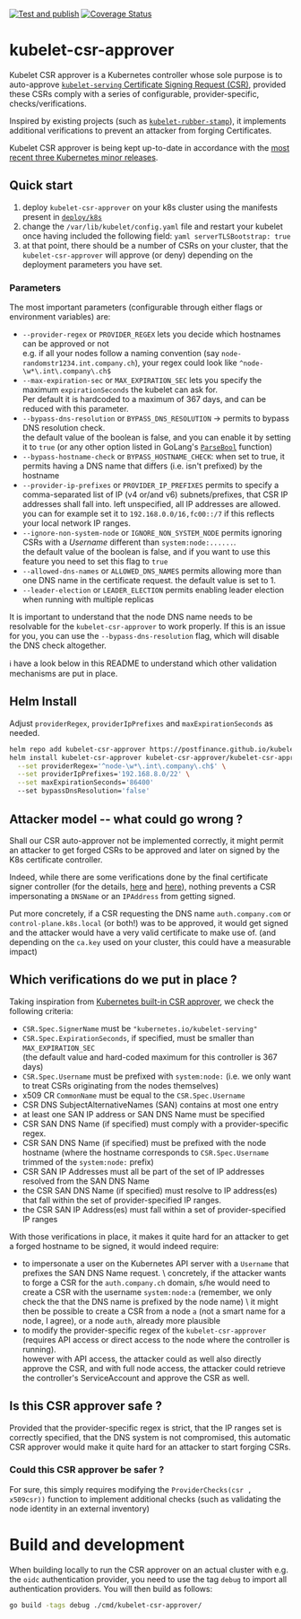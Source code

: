 [![Test and publish](https://github.com/postfinance/kubelet-csr-approver/actions/workflows/publish.yaml/badge.svg)](https://github.com/postfinance/kubelet-csr-approver/actions/workflows/publish.yaml)
[![Coverage Status](https://coveralls.io/repos/github/postfinance/kubelet-csr-approver/badge.svg)](https://coveralls.io/github/postfinance/kubelet-csr-approver)

# kubelet-csr-approver

Kubelet CSR approver is a Kubernetes controller whose sole purpose is to
auto-approve [`kubelet-serving` Certificate Signing Request
(CSR)](https://kubernetes.io/docs/tasks/administer-cluster/kubeadm/kubeadm-certs/#kubelet-serving-certs),
provided these CSRs comply with a series of configurable, provider-specific,
checks/verifications.

Inspired by existing projects (such as
[`kubelet-rubber-stamp`](https://github.com/kontena/kubelet-rubber-stamp)), it
implements additional verifications to prevent an attacker from forging
Certificates.

Kubelet CSR approver is being kept up-to-date in accordance with the [most recent three Kubernetes minor releases](https://kubernetes.io/releases/).

## Quick start

1. deploy `kubelet-csr-approver` on your k8s cluster using the manifests
   present in [`deploy/k8s`](deploy/k8s)
2. change the `/var/lib/kubelet/config.yaml` file and restart your kubelet once
   having included the following field: `yaml serverTLSBootstrap: true`
3. at that point, there should be a number of CSRs on your cluster, that the
   `kubelet-csr-approver` will approve (or deny) depending on the deployment
   parameters you have set.

### Parameters

The most important parameters (configurable through either flags or environment
variables) are:

* `--provider-regex` or `PROVIDER_REGEX` lets you decide which hostnames can be
approved or not\
e.g. if all your nodes follow a naming convention (say
`node-randomstr1234.int.company.ch`), your regex could look like
`^node-\w*\.int\.company\.ch$`
* `--max-expiration-sec` or `MAX_EXPIRATION_SEC` lets you specify the maximum
`expirationSeconds` the kubelet can ask for.\
Per default it is hardcoded to a maximum of 367 days, and can be reduced with
this parameter.
* `--bypass-dns-resolution` or `BYPASS_DNS_RESOLUTION` -> permits to bypass DNS resolution
check. \
the default value of the boolean is false, and you can enable it by
setting it to `true` (or any other option listed in GoLang's
[`ParseBool`](https://github.com/golang/go/blob/master/src/strconv/atob.go#L10)
function)
* `--bypass-hostname-check` or `BYPASS_HOSTNAME_CHECK`: when set to true,
it permits having a DNS name that differs (i.e. isn't prefixed) by the hostname
* `--provider-ip-prefixes`  or `PROVIDER_IP_PREFIXES` permits to specify a
  comma-separated list of IP (v4 or/and v6) subnets/prefixes, that CSR IP
  addresses shall fall into. left unspecified, all IP addresses are allowed. \
  you can for example set it to `192.168.0.0/16,fc00::/7` if this reflects your
  local network IP ranges.
* `--ignore-non-system-node` or `IGNORE_NON_SYSTEM_NODE` permits ignoring CSRs
  with a _Username_ different than `system:node:......`. \
  the default value of the boolean is false, and if you want to use this feature
  you need to set this flag to `true`
* `--allowed-dns-names` or `ALLOWED_DNS_NAMES` permits allowing more than one
  DNS name in the certificate request. the default value is set to 1.
* `--leader-election` or `LEADER_ELECTION` permits enabling leader election
  when running with multiple replicas

It is important to understand that the node DNS name needs to be
resolvable for the `kubelet-csr-approver` to work properly. If this is an issue
for you, you can use the `--bypass-dns-resolution` flag, which will disable the DNS
check altogether.

ℹ have a look below in this README to understand which other validation
mechanisms are put in place.

## Helm Install

Adjust `providerRegex`, `providerIpPrefixes` and `maxExpirationSeconds` as needed.

```bash
helm repo add kubelet-csr-approver https://postfinance.github.io/kubelet-csr-approver
helm install kubelet-csr-approver kubelet-csr-approver/kubelet-csr-approver -n kube-system \
  --set providerRegex='^node-\w*\.int\.company\.ch$' \
  --set providerIpPrefixes='192.168.8.0/22' \
  --set maxExpirationSeconds='86400'
  --set bypassDnsResolution='false'
```

## Attacker model -- what could go wrong ?

Shall our CSR auto-approver not be implemented correctly, it might permit an
attacker to get forged CSRs to be approved and later on signed by the K8s
certificate controller.

Indeed, while there are some verifications done by the final certificate signer
controller (for the details,
[here](https://github.com/kubernetes/kubernetes/blob/v1.22.2/pkg/controller/certificates/signer/signer.go#L253-L258)
and
[here](https://github.com/kubernetes/kubernetes/blob/v1.22.2/pkg/apis/certificates/helpers.go#L62-L88)),
nothing prevents a CSR impersonating a `DNSName` or an `IPAddress` from getting
signed.

Put more concretely, if a CSR requesting the DNS name `auth.company.com` or
`control-plane.k8s.local` (or both!) was to be approved, it would get signed
and the attacker would have a very valid certificate to make use of. (and
depending on the `ca.key` used on your cluster, this could have a measurable
impact)

## Which verifications do we put in place ?

Taking inspiration from [Kubernetes built-in CSR
approver](https://github.com/kubernetes/kubernetes/blob/v1.22.2/pkg/controller/certificates/approver/sarapprove.go),
we check the following criteria:

* `CSR.Spec.SignerName` must be `"kubernetes.io/kubelet-serving"`
* `CSR.Spec.ExpirationSeconds`, if specified, must be smaller than `MAX_EXPIRATION_SEC`\
  (the default value and hard-coded maximum for this controller is 367 days)
* `CSR.Spec.Username` must be prefixed with `system:node:` (i.e. we only
  want to treat CSRs originating from the nodes themselves)
* x509 CR `CommonName` must be equal to the `CSR.Spec.Username`
* CSR DNS SubjectAlternativeNames (SAN) contains at most one entry
* at least one SAN IP address or SAN DNS Name must be specified
* CSR SAN DNS Name (if specified) must comply with a provider-specific
  regex.
* CSR SAN DNS Name (if specified) must be prefixed with the node hostname
  (where the hostname corresponds to `CSR.Spec.Username` trimmed of the
  `system:node:` prefix)
* CSR SAN IP Addresses must all be part of the set of IP addresses resolved
  from the SAN DNS Name
* the CSR SAN DNS Name (if specified) must resolve to IP address(es) that
  fall within the set of provider-specified IP ranges.
* the CSR SAN IP Address(es) must fall within a set of provider-specified IP
  ranges

With those verifications in place, it makes it quite hard for an attacker to
get a forged hostname to be signed, it would indeed require:

* to impersonate a user on the Kubernetes API server with a `Username` that
  prefixes the SAN DNS Name request. \ concretely, if the attacker wants to
  forge a CSR for the `auth.company.ch` domain, s/he would need to create a CSR
  with the username `system:node:a` (remember, we only check the that the DNS
  name is prefixed by the node name) \ it might then be possible to create a
  CSR from a node `a` (not a smart name for a node, I agree), or a node `auth`,
  already more plausible
* to modify the provider-specific regex of the `kubelet-csr-approver` (requires
  API access or direct access to the node where the controller is running). \
  however with API access, the attacker could as well also directly approve the
  CSR, and with full node access, the attacker could retrieve the controller's
  ServiceAccount and approve the CSR as well.

## Is this CSR approver safe ?

Provided that the provider-specific regex is strict, that the IP ranges set is
correctly specified, that the DNS system is not compromised, this automatic CSR
approver would make it quite hard for an attacker to start forging CSRs.

### Could this CSR approver be safer ?

For sure, this simply requires modifying the `ProviderChecks(csr , x509csr))`
function to implement additional checks (such as validating the node identity
in an external inventory)

# Build and development

When building locally to run the CSR approver on an actual cluster with e.g. the
`oidc` authentication provider, you need to use the tag `debug` to import all
authentication providers. You will then build as follows:

```bash
go build -tags debug ./cmd/kubelet-csr-approver/
```
